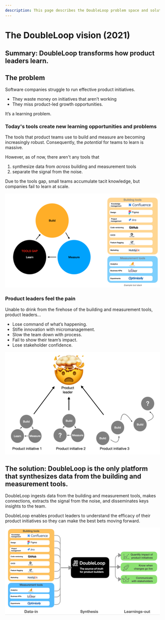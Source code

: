 ```yaml
---
description: This page describes the DoubleLoop problem space and solution.
---
```


# The DoubleLoop vision \(2021\)

## Summary: DoubleLoop transforms how product leaders learn.

## The problem

Software companies struggle to run effective product initiatives.

* They waste money on initiatives that aren’t working
* They miss product-led growth opportunities.

It’s a learning problem.

### Today's tools create new learning opportunities and problems

The tools that product teams use to build and measure are becoming increasingly robust. Consequently, the _potential_ for teams to learn is massive.

However, as of now, there aren't any tools that

1. synthesize data from _across_ building and measurement tools
2. separate the signal from the noise.

Due to the tools gap, small teams accumulate tacit knowledge, but companies fail to learn at scale.

![](../.gitbook/assets/screen-shot-2021-03-18-at-2.05.06-pm.png)

### Product leaders feel the pain

Unable to drink from the firehose of the building and measurement tools, product leaders...

* Lose command of what’s happening.
* Stifle innovation with micromanagement.
* Slow the team down with process.
* Fail to show their team’s impact.
* Lose stakeholder confidence.

![](../.gitbook/assets/screen-shot-2021-04-02-at-12.43.18-pm.png)

## The solution: DoubleLoop is the only platform that synthesizes data from the building and measurement tools.

DoubleLoop ingests data from the building and measurement tools, makes connections, extracts the signal from the noise, and disseminates keys insights to the team.

DoubleLoop enables product leaders to understand the efficacy of their product initiatives so they can make the best bets moving forward. 

![](../.gitbook/assets/screen-shot-2021-04-28-at-12.19.37-pm.png)







